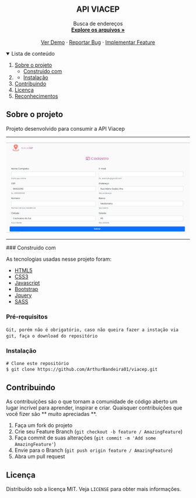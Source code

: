 <!-- PROJECT -->
<br />
<p align="center">

  <h2 align="center">API VIACEP</h2>

  <p align="center">
        Busca de endereços
    <br />
    <a href="https://github.com/ArthurBandeira01/viacep"><strong>Explore os arquivos »</strong></a>
    <br />
    <br />
    <a href="https://github.com/ArthurBandeira01/viacep">Ver Demo</a>
    ·
    <a href="https://github.com/ArthurBandeira01/viacep/issues">Reportar Bug</a>
    ·
    <a href="https://github.com/ArthurBandeira01/viacep/issues">Implementar Feature</a>
  </p>
</p>



<!-- TABLE OF CONTENTS -->
<details open="open">
  <summary>Lista de conteúdo</summary>
  <ol>
    <li>
      <a href="#Sobre-o-projeto">Sobre o projeto</a>
      <ul>
        <li><a href="#Construido-com">Construido com</a></li>
      </ul>
    </li>
    <li>
      <ul>
        <li><a href="#Instalação">Instalação</a></li>
      </ul>
    </li>
    <li><a href="#Contribuindo">Contribuindo</a></li>
    <li><a href="#Licença">Licença</a></li>
    <li><a href="#Reconhecimentos">Reconhecimentos</a></li>
  </ol>
</details>

<!-- ABOUT THE PROJECT -->
## Sobre o projeto
<p>Projeto desenvolvido para consumir a API Viacep</p>
<hr>
<img src="./src/assets/img/print.png" alt="Viacep">
<hr>
### Construido com

As tecnologias usadas nesse projeto foram:
* [HTML5](https://developer.mozilla.org/pt-BR/docs/Web/Guide/HTML/HTML5)
* [CSS3](https://developer.mozilla.org/pt-BR/docs/Web/CSS)
* [Javascript](https://developer.mozilla.org/pt-BR/docs/Web/JavaScript/)
* [Bootstrap](https://getbootstrap.com/)
* [Jquery](https://jquery.com/)
* [SASS](https://sass-lang.com/)

### Pré-requisitos

``` Git, porém não é obrigatório, caso não queira fazer a instação via git, faça o download do repositório ```

### Instalação

```
# Clone este repositório
$ git clone https://github.com/ArthurBandeira01/viacep.git

```


<!-- CONTRIBUTING -->
## Contribuindo

As contribuições são o que tornam a comunidade de código aberto um lugar incrível para aprender, inspirar e criar. Quaisquer contribuições que você fizer são ** muito apreciadas **.

1. Faça um fork do projeto
2. Crie seu Feature Branch (`git checkout -b feature / AmazingFeature`)
3. Faça commit de suas alterações (`git commit -m 'Add some AmazingFeature'`)
4. Envie para o Branch (`git push origin feature / AmazingFeature`)
5. Abra um pull request


<!-- LICENSE -->
## Licença

Distribuído sob a licença MIT. Veja `LICENSE` para obter mais informações.